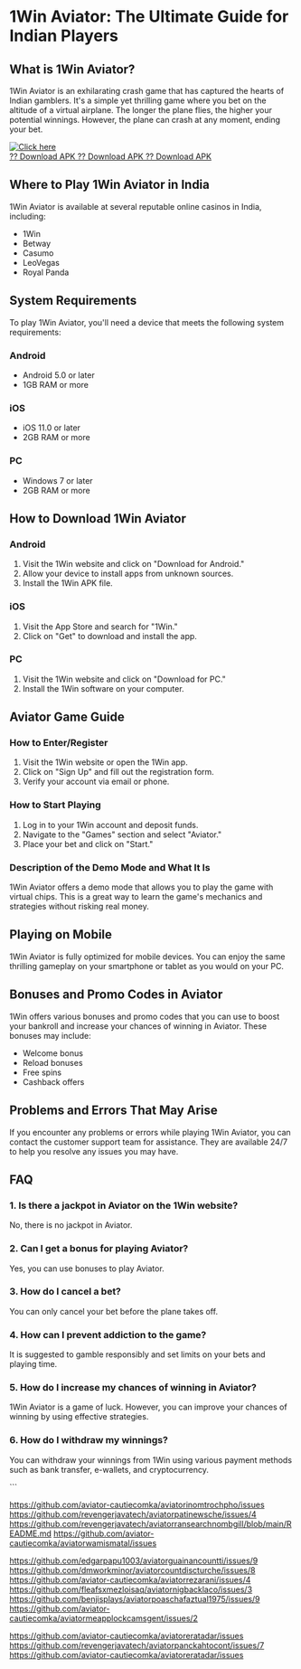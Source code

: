 # 1Win Aviator: The Ultimate Guide for Indian Players

## What is 1Win Aviator?

1Win Aviator is an exhilarating crash game that has captured the hearts
of Indian gamblers. It\'s a simple yet thrilling game where you bet on
the altitude of a virtual airplane. The longer the plane flies, the
higher your potential winnings. However, the plane can crash at any
moment, ending your bet.

[![Click
here](https://readscoops.com/wp-content/uploads/2023/03/Readscoop-aviator-1-1.jpg)](https://traff.sbs/deff)\
[?? Download APK ?? Download APK ?? Download
APK](https://traff.sbs/deff)

## Where to Play 1Win Aviator in India

1Win Aviator is available at several reputable online casinos in India,
including:

-   1Win
-   Betway
-   Casumo
-   LeoVegas
-   Royal Panda

## System Requirements

To play 1Win Aviator, you\'ll need a device that meets the following
system requirements:

### Android

-   Android 5.0 or later
-   1GB RAM or more

### iOS

-   iOS 11.0 or later
-   2GB RAM or more

### PC

-   Windows 7 or later
-   2GB RAM or more

## How to Download 1Win Aviator

### Android

1.  Visit the 1Win website and click on "Download for Android."
2.  Allow your device to install apps from unknown sources.
3.  Install the 1Win APK file.

### iOS

1.  Visit the App Store and search for "1Win."
2.  Click on "Get" to download and install the app.

### PC

1.  Visit the 1Win website and click on "Download for PC."
2.  Install the 1Win software on your computer.

## Aviator Game Guide

### How to Enter/Register

1.  Visit the 1Win website or open the 1Win app.
2.  Click on "Sign Up" and fill out the registration form.
3.  Verify your account via email or phone.

### How to Start Playing

1.  Log in to your 1Win account and deposit funds.
2.  Navigate to the "Games" section and select "Aviator."
3.  Place your bet and click on "Start."

### Description of the Demo Mode and What It Is

1Win Aviator offers a demo mode that allows you to play the game with
virtual chips. This is a great way to learn the game\'s mechanics and
strategies without risking real money.

## Playing on Mobile

1Win Aviator is fully optimized for mobile devices. You can enjoy the
same thrilling gameplay on your smartphone or tablet as you would on
your PC.

## Bonuses and Promo Codes in Aviator

1Win offers various bonuses and promo codes that you can use to boost
your bankroll and increase your chances of winning in Aviator. These
bonuses may include:

-   Welcome bonus
-   Reload bonuses
-   Free spins
-   Cashback offers

## Problems and Errors That May Arise

If you encounter any problems or errors while playing 1Win Aviator, you
can contact the customer support team for assistance. They are available
24/7 to help you resolve any issues you may have.

## FAQ

### 1. Is there a jackpot in Aviator on the 1Win website?

No, there is no jackpot in Aviator.

### 2. Can I get a bonus for playing Aviator?

Yes, you can use bonuses to play Aviator.

### 3. How do I cancel a bet?

You can only cancel your bet before the plane takes off.

### 4. How can I prevent addiction to the game?

It is suggested to gamble responsibly and set limits on your bets and
playing time.

### 5. How do I increase my chances of winning in Aviator?

1Win Aviator is a game of luck. However, you can improve your chances of
winning by using effective strategies.

### 6. How do I withdraw my winnings?

You can withdraw your winnings from 1Win using various payment methods
such as bank transfer, e-wallets, and cryptocurrency.

\`\`\`

https://github.com/aviator-cautiecomka/aviatorinomtrochpho/issues
https://github.com/revengerjavatech/aviatorpatinewsche/issues/4
https://github.com/revengerjavatech/aviatorransearchnombgill/blob/main/README.md
https://github.com/aviator-cautiecomka/aviatorwamismatal/issues

https://github.com/edgarpapu1003/aviatorguainancountti/issues/9
https://github.com/dmworkminor/aviatorcountdiscturche/issues/8
https://github.com/aviator-cautiecomka/aviatorrezarani/issues/4
https://github.com/fleafsxmezloisaq/aviatornigbacklaco/issues/3
https://github.com/benjisplays/aviatorpoaschafaztual1975/issues/9
https://github.com/aviator-cautiecomka/aviatormeapplockcamsgent/issues/2

https://github.com/aviator-cautiecomka/aviatoreratadar/issues
https://github.com/revengerjavatech/aviatorpanckahtocont/issues/7
https://github.com/aviator-cautiecomka/aviatoreratadar/issues
